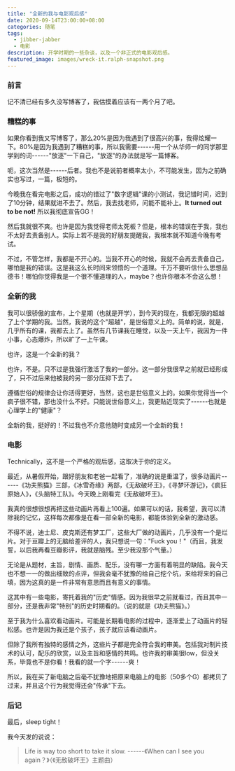```yaml
---
title: "全新的我与电影观后感"
date: 2020-09-14T23:00:00+08:00
categories: 随笔
tags:
  - jibber-jabber
  - 电影
description: 开学时期的一些杂谈，以及一个非正式的电影观后感。
featured_image: images/wreck-it.ralph-snapshot.png
---
```

### 前言

记不清已经有多久没写博客了，我估摸着应该有一两个月了吧。

### 糟糕的事

如果你看到我又写博客了，那么20%是因为我遇到了很高兴的事，我得炫耀一下。80%是因为我遇到了糟糕的事，所以我需要------用一个从华师一的同学那里学到的词------"放逐"一下自己，"放逐"的办法就是写一篇博客。

呃，这次当然是------后者。我也不是说前者概率太小，不可能发生，因为之前确实也写过，一篇，极短的。

今晚我在看完电影之后，成功的错过了"数字逻辑"课的小测试，我记错时间，迟到了10分钟，结果就进不去了。然后，我去找老师，问能不能补上。**It turned out to be not!** 所以我彻底宣告GG！

然后我就很不爽。也许是因为我觉得老师太死板？但是，根本的错误在于我，我也不太好去责备别人。实际上若不是我的好朋友提醒我，我根本就不知道今晚有考试。

不过，不管怎样，我都是不开心的。当我不开心的时候，我就不会再去责备自己，哪怕是我的错误。这是我这么长时间来领悟的一个道理。千万不要听信什么思想品德书！哪怕你觉得我是一个很不懂道理的人，maybe？也许你根本不会这么想！

### 全新的我

我可以很骄傲的宣布，上个星期（也就是开学），到今天的现在，我都无限的超越了上个学期的我。当然，我说的这个"超越"，是世俗意义上的。简单的说，就是，几乎所有的课，我都去上了。虽然有几节课我在睡觉，以及一天上午，我因为一件小事，心态爆炸，所以旷了一上午课。

也许，这是一个全新的我？

也许，不是。只不过是我强行激活了我的一部分。这一部分我很早之前就已经形成了，只不过后来他被我的另一部分压抑下去了。

遵循世俗的规律会让你活得更好，当然，这也是世俗意义上的。如果你觉得当一个疯子很不错，那也没什么不好。只能说世俗意义上，我更贴近现实了------也就是心理学上的"健康"？

全新的我，挺好的！不过我也不介意他随时变成另一个全新的我！

### 电影

Technically，这不是一个严格的观后感，这取决于你的定义。

最近，从暑假开始，跟好朋友和老爸一起看了，准确的说是重温了，很多动画片------《功夫熊猫》三部，《冰雪奇缘》两部，《无敌破坏王》，《寻梦环游记》，《疯狂原始人》，《头脑特工队》。今天晚上刚看完《无敌破坏王》。

我真的很想很想再把这些动画片再看上100遍。如果可以的话，我希望，我可以清除我的记忆，这样每次都像是在看一部全新的电影，都能体验到全新的激动感。

不得不说，迪士尼、皮克斯还有梦工厂，这些大厂做的动画片，几乎没有一个是烂片。对于豆瓣上的无脑给差评的人，我只想说一句："Fuck you！"（而且，我发誓，以后我再看豆瓣影评，我就是脑残。至少我没那个气量。）

无论是从题材，主旨，剧情、画质、配乐，没有哪一方面有着明显的缺陷。我今天也不想一一的做出细致的点评，但我会毫不犹豫的给自己挖个坑，来给将来的自己填，因为这真的是一件非常有意思而且有意义的事情。

这其中有一些电影，寄托着我的"历史"情感。因为我很早之前就看过，而且其中一部分，还是我非常"特别"的历史时期看的。（说的就是《功夫熊猫》。）

至于我为什么喜欢看动画片。可能是长期看电影的过程中，逐渐爱上了动画片的轻松感。也许是因为我还是个孩子，孩子就应该看动画片。

但除了我所有独特的感情之外，这些片子都是完全符合我的审美。包括我对制片技术的认可，配乐的欣赏，以及主旨和感情的共鸣。也许我的审美很low，但没关系，毕竟也不是你看！我看的就一个字------爽！

所以，我在买了新电脑之后毫不犹豫地把原来电脑上的电影（50多个G）都拷贝了过来，并且这个行为我觉得还会"传承"下去。

### 后记

最后，sleep tight！

我今天发的说说：

> Life is way too short to take it slow. ------《When can I see you
> again？》（《无敌破坏王》主题曲）
